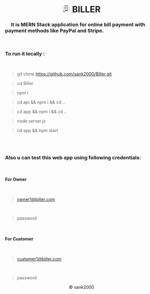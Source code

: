 <h1 align="center">
 <img src="./app/public/images/bill.png" alt="logo" width="25px" />
 BILLER
</h1>

### &nbsp;&nbsp;&nbsp;&nbsp; It is **MERN Stack** application for online bill payment with payment methods like PayPal and Stripe.

<br />

### To run it locally :

<br />

> git clone https://github.com/sank2000/Biller.git

> cd Biller

> npm i

> cd api && npm i && cd ..

> cd app && npm i && cd ..

> node server.js

> cd app && npm start

<br />
<br />

### Also u can test this web app using following credentials:

<br />

#### For Owner

<br />

> owner1@biller.com 
<br/>

> password

<br />

#### For Customer

<br />

> customer1@biller.com 
<br />

> password

<p align="center" >
&copy; sank2000</p>
